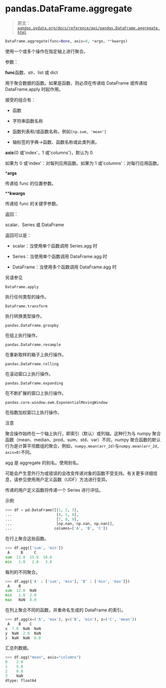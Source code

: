 # pandas.DataFrame.aggregate

> 原文：[`pandas.pydata.org/docs/reference/api/pandas.DataFrame.aggregate.html`](https://pandas.pydata.org/docs/reference/api/pandas.DataFrame.aggregate.html)

```py
DataFrame.aggregate(func=None, axis=0, *args, **kwargs)
```

使用一个或多个操作在指定轴上进行聚合。

参数：

**func**函数、str、list 或 dict

用于聚合数据的函数。如果是函数，则必须在传递给 DataFrame 或传递给 DataFrame.apply 时起作用。

接受的组合有：

+   函数

+   字符串函数名称

+   函数列表和/或函数名称，例如`[np.sum, 'mean']`

+   轴标签的字典->函数、函数名称或此类列表。

**axis**{0 或'index'，1 或'columns'}，默认为 0

如果为 0 或'index'：对每列应用函数。如果为 1 或'columns'：对每行应用函数。

***args**

传递给 func 的位置参数。

****kwargs**

传递给 func 的关键字参数。

返回：

scalar、Series 或 DataFrame

返回可以是：

+   scalar：当使用单个函数调用 Series.agg 时

+   Series：当使用单个函数调用 DataFrame.agg 时

+   DataFrame：当使用多个函数调用 DataFrame.agg 时

另请参见

`DataFrame.apply`

执行任何类型的操作。

`DataFrame.transform`

执行转换类型操作。

`pandas.DataFrame.groupby`

在组上执行操作。

`pandas.DataFrame.resample`

在重新取样的箱子上执行操作。

`pandas.DataFrame.rolling`

在滚动窗口上执行操作。

`pandas.DataFrame.expanding`

在不断扩展的窗口上执行操作。

`pandas.core.window.ewm.ExponentialMovingWindow`

在指数加权窗口上执行操作。

注意

聚合操作始终在一个轴上执行，即索引（默认）或列轴。这种行为与 numpy 聚合函数（mean、median、prod、sum、std、var）不同，numpy 聚合函数的默认行为是计算平坦数组的聚合，例如，`numpy.mean(arr_2d)`与`numpy.mean(arr_2d, axis=0)`不同。

agg 是 aggregate 的别名。使用别名。

可能会产生意外行为或错误的会改变传递对象的函数不受支持。有关更多详细信息，请参见使用用户定义函数（UDF）方法进行变异。

传递的用户定义函数将传递一个 Series 进行评估。

示例

```py
>>> df = pd.DataFrame([[1, 2, 3],
...                    [4, 5, 6],
...                    [7, 8, 9],
...                    [np.nan, np.nan, np.nan]],
...                   columns=['A', 'B', 'C']) 
```

在行上聚合这些函数。

```py
>>> df.agg(['sum', 'min'])
 A     B     C
sum  12.0  15.0  18.0
min   1.0   2.0   3.0 
```

每列的不同聚合。

```py
>>> df.agg({'A' : ['sum', 'min'], 'B' : ['min', 'max']})
 A    B
sum  12.0  NaN
min   1.0  2.0
max   NaN  8.0 
```

在列上聚合不同的函数，并重命名生成的 DataFrame 的索引。

```py
>>> df.agg(x=('A', 'max'), y=('B', 'min'), z=('C', 'mean'))
 A    B    C
x  7.0  NaN  NaN
y  NaN  2.0  NaN
z  NaN  NaN  6.0 
```

汇总列数据。

```py
>>> df.agg("mean", axis="columns")
0    2.0
1    5.0
2    8.0
3    NaN
dtype: float64 
```
